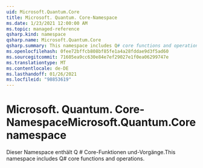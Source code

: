 ```yaml
---
uid: Microsoft.Quantum.Core
title: Microsoft. Quantum. Core-Namespace
ms.date: 1/23/2021 12:00:00 AM
ms.topic: managed-reference
qsharp.kind: namespace
qsharp.name: Microsoft.Quantum.Core
qsharp.summary: This namespace includes Q# core functions and operations.
ms.openlocfilehash: 0fee72bffcb808bf85fe1a4a28fddae9d3f5ad60
ms.sourcegitcommit: 71605ea9cc630e84e7ef29027e1f0ea06299747e
ms.translationtype: MT
ms.contentlocale: de-DE
ms.lasthandoff: 01/26/2021
ms.locfileid: "98853619"
---
```

# <a name="microsoftquantumcore-namespace"></a><span data-ttu-id="81c62-102">Microsoft. Quantum. Core-Namespace</span><span class="sxs-lookup"><span data-stu-id="81c62-102">Microsoft.Quantum.Core namespace</span></span>

<span data-ttu-id="81c62-103">Dieser Namespace enthält Q # Core-Funktionen und-Vorgänge.</span><span class="sxs-lookup"><span data-stu-id="81c62-103">This namespace includes Q# core functions and operations.</span></span>

